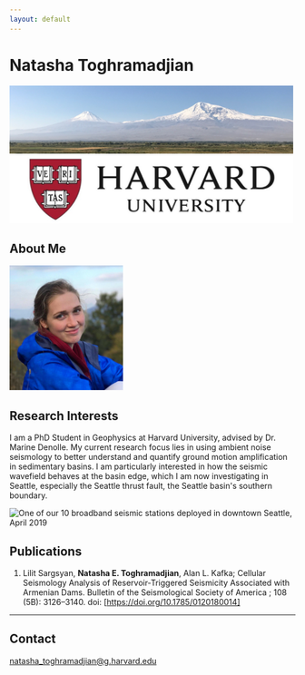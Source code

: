 ```yaml
---
layout: default
---
```


# Natasha Toghramadjian

<img src="ararat1.jpg" width="500" height="120">
<img src="harvard-logo.jpg" width="500" height="120">

## About Me

<img class="profile-picture" src="natasha_headshot_dilijan.jpeg" width="200" height="220">


## Research Interests

I am a PhD Student in Geophysics at Harvard University, advised by Dr. Marine Denolle. My current research focus lies in using ambient noise seismology to better understand and quantify ground motion amplification in sedimentary basins. I am particularly interested in how the seismic wavefield behaves at the basin edge, which I am now investigating in Seattle, especially the Seattle thrust fault, the Seattle basin's southern boundary.


<img src="seattleBB.jpeg" title="One of our 10 broadband seismic stations deployed in downtown Seattle, April 2019">

## Publications

1. Lilit Sargsyan, **Natasha E. Toghramadjian**, Alan L. Kafka; Cellular Seismology Analysis of Reservoir‐Triggered Seismicity Associated with Armenian Dams. Bulletin of the Seismological Society of America ; 108 (5B): 3126–3140. doi: [https://doi.org/10.1785/0120180014]

---

## Contact

natasha_toghramadjian@g.harvard.edu